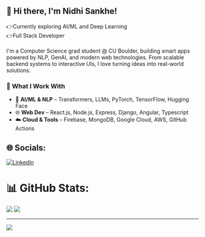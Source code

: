 
## 💫 Hi there, I'm Nidhi Sankhe!

 👉Currently exploring AI/ML and Deep Learning<br>
 👉Full Stack Developer<br><br>I'm a Computer Science grad student @ CU Boulder, building smart apps powered by NLP, GenAI, and modern web technologies. From scalable backend systems to interactive UIs, I love turning ideas into real-world solutions.<br>
### 🔧 What I Work With<br>
- 🧠 **AI/ML & NLP** – Transformers, LLMs, PyTorch, TensorFlow, Hugging Face  <br>
- 🌐 **Web Dev** – React.js, Node.js, Express, Django, Angular, Typescript<br>
- ☁️ **Cloud & Tools** – Firebase, MongoDB, Google Cloud, AWS, GitHub Actions  <br>


## 🌐 Socials:
[![LinkedIn](https://img.shields.io/badge/LinkedIn-%230077B5.svg?logo=linkedin&logoColor=white)](https://www.linkedin.com/in/nidhi-sankhe-39850320b/) 
# 📊 GitHub Stats:
![](https://github-readme-stats.vercel.app/api/top-langs/?username=def-bgyu&theme=dark&hide_border=false&include_all_commits=false&count_private=false&layout=compact)
![](https://nirzak-streak-stats.vercel.app/?user=def-bgyu&theme=dark&hide_border=false)


---
[![](https://visitcount.itsvg.in/api?id=def-bgyu&icon=0&color=0)](https://visitcount.itsvg.in)

